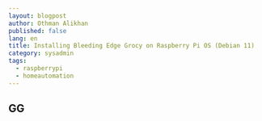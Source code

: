 ```yaml
---
layout: blogpost
author: Othman Alikhan
published: false
lang: en
title: Installing Bleeding Edge Grocy on Raspberry Pi OS (Debian 11)
category: sysadmin
tags:
  - raspberrypi
  - homeautomation
---
```


## GG
